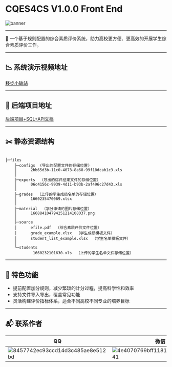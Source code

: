 # CQES4CS V1.0.0 Front End

![banner](https://user-images.githubusercontent.com/43498577/202853353-1f9b97ee-b7ac-4a55-9fc8-f5c2d2319953.png)

---

💼  一个基于规则配置的综合素质评价系统，助力高校更方便、更高效的开展学生综合素质评价工作。

---

## :chart_with_downwards_trend:  系统演示视频地址

[移步小破站]()​

---

## :pushpin: ​后端项目地址

[后端项目+SQL+API文档](https://github.com/quarkape/CQES4CS_backend.git)

---

## ✂️  静态资源结构

```

├─files
    ├─configs  (导出的配置文件的存储位置)
    │      2bb65d3b-11c0-4073-8a68-99f18dcab1c3.xls
    │      
    ├─exports  （导出的综评结果文件的存储位置）
    │      06c4156c-9939-4d11-b93b-2af496c27d43.xls
    │      
    ├─grades  （上传的学生成绩名单的存储位置）
    │      1660235470069.xlsx
    │      
    ├─material  （学分申请的图片存储位置）
    │      166884104794251214108037.png
    │      
    ├─source
    │      efile.pdf  （综合素质评价文件位置）
    │      grade_example.xlsx  （学生成绩模板文件）
    │      student_list_example.xlsx  （学生名单模板文件）
    │      
    └─students
            1660232101630.xls  （上传的学生名单文件存储位置）
```

---

## :bow_and_arrow: 特色功能

- 提前配置加分规则，减少繁琐的计分过程，提高科学性和效率
- 支持文件导入导出，覆盖常见功能
- 灵活构建评价指标体系，适合不同高校不同专业的培养目标

---

## 📬 联系作者

| QQ   | 微信 |
| ---- | ---- |
| ![8457742ec93ccd14d3c485ae8e512bd](https://user-images.githubusercontent.com/43498577/202853382-0f5dc75b-4c44-4ffb-87e6-8cf8818f0de8.jpg)|![4e4070769bff11812f46bb075f35641](https://user-images.githubusercontent.com/43498577/202853390-8232d7dc-54ce-4c45-83dc-db8b4b54e9af.jpg)|





